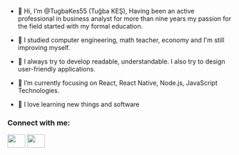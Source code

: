  - 👋 Hi, I’m @TugbaKes55 (Tuğba KEŞ), Having been an active professional in business analyst for more than nine years my passion for the field started with my formal education.
   
 - 🌱 I studied computer engineering, math teacher, economy and I'm still improving myself.

 - 🔭 I always try to develop readable, understandable. I also try to design user-friendly applications.
   
 - 💞️ I’m currently focusing on React, React Native, Node.js, JavaScript Technologies.
   
 - 🤭 I love learning new things and software

<h3 align="left">Connect with me:</h3>
<p align="left">
<a href="https://www.linkedin.com/in/tu%C4%9Fba-k-5824a2235/" target="blank"><img align="center" src="https://raw.githubusercontent.com/rahuldkjain/github-profile-readme-generator/master/src/images/icons/Social/linked-in-alt.svg"  height="30" width="40" /></a>
<a href="https://www.instagram.com/tugba.bt.93/" target="blank"><img align="center" src="https://raw.githubusercontent.com/rahuldkjain/github-profile-readme-generator/master/src/images/icons/Social/instagram.svg" height="30" width="40" /></a>
</p>

